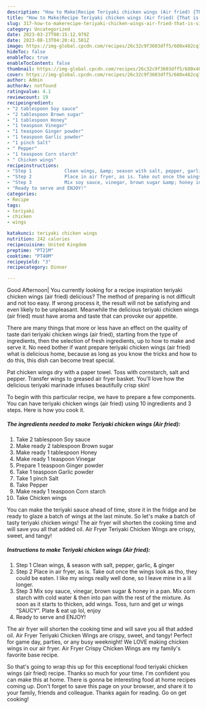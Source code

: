 ```yaml
---
description: "How to Make|Recipe Teriyaki chicken wings (Air fried) {That is Simple"
title: "How to Make|Recipe Teriyaki chicken wings (Air fried) {That is Simple"
slug: 317-how-to-makerecipe-teriyaki-chicken-wings-air-fried-that-is-simple
category: Uncategorized
date: 2023-03-27T00:15:12.979Z
date: 2023-08-13T04:20:41.501Z
image: https://img-global.cpcdn.com/recipes/26c32c9f3603dff5/680x482cq70/teriyaki-chicken-wings-air-fried-recipe-main-photo.jpg
hideToc: false
enableToc: true
enableTocContent: false
thumbnail: https://img-global.cpcdn.com/recipes/26c32c9f3603dff5/680x482cq70/teriyaki-chicken-wings-air-fried-recipe-main-photo.jpg
cover: https://img-global.cpcdn.com/recipes/26c32c9f3603dff5/680x482cq70/teriyaki-chicken-wings-air-fried-recipe-main-photo.jpg
author: Admin
authorAv: notfound
ratingvalue: 4.1
reviewcount: 19
recipeingredient:
- "2 tablespoon Soy sauce"
- "2 tablespoon Brown sugar"
- "1 tablespoon Honey"
- "1 teaspoon Vinegar"
- "1 teaspoon Ginger powder"
- "1 teaspoon Garlic powder"
- "1 pinch Salt"
- " Pepper"
- "1 teaspoon Corn starch"
- " Chicken wings"
recipeinstructions:
- "Step 1            Clean wings, &amp; season with salt, pepper, garlic, &amp; ginger"
- "Step 2            Place in air fryer, as is. Take out once the wings look as tho, they could be eaten. I like my wings really well done, so I leave mine in a lil longer."
- "Step 3            Mix soy sauce, vinegar, brown sugar &amp; honey in a pan. Mix corn starch with cold water &amp; then into pan with the rest of the mixture. As soon as it starts to thicken, add wings. Toss, turn and get ur wings “SAUCY”. Plate &amp; eat up lol, enjoy"
- "Ready to serve and ENJOY!"
categories:
- Recipe
tags:
- teriyaki
- chicken
- wings

katakunci: teriyaki chicken wings 
nutrition: 242 calories
recipecuisine: United Kingdom
preptime: "PT21M"
cooktime: "PT40M"
recipeyield: "3"
recipecategory: Dinner

---
```



Good Afternoon| You currently looking for a recipe inspiration teriyaki chicken wings (air fried) delicious? The method of preparing is not difficult and not too easy. If wrong process it, the result will not be satisfying and even likely to be unpleasant. Meanwhile the delicious teriyaki chicken wings (air fried) must have aroma and taste that can provoke our appetite.






There are many things that more or less have an effect on the quality of taste dari teriyaki chicken wings (air fried), starting from the type of ingredients, then the selection of fresh ingredients, up to how to make and serve it. No need bother if want prepare teriyaki chicken wings (air fried) what is delicious home, because as long as you know the tricks and how to do this, this dish can become treat special.


Pat chicken wings dry with a paper towel. Toss with cornstarch, salt and pepper. Transfer wings to greased air fryer basket. You&#39;ll love how the delicious teriyaki marinade infuses beautifully crisp skin!


To begin with this particular recipe, we have to prepare a few components. You can have teriyaki chicken wings (air fried) using 10 ingredients and 3 steps. Here is how you cook it.

<!--inarticleads1-->

##### The ingredients needed to make Teriyaki chicken wings (Air fried):

1. Take 2 tablespoon Soy sauce
1. Make ready 2 tablespoon Brown sugar
1. Make ready 1 tablespoon Honey
1. Make ready 1 teaspoon Vinegar
1. Prepare 1 teaspoon Ginger powder
1. Take 1 teaspoon Garlic powder
1. Take 1 pinch Salt
1. Take  Pepper
1. Make ready 1 teaspoon Corn starch
1. Take  Chicken wings


You can make the teriyaki sauce ahead of time, store it in the fridge and be ready to glaze a batch of wings at the last minute. So let&#39;s make a batch of tasty teriyaki chicken wings! The air fryer will shorten the cooking time and will save you all that added oil. Air Fryer Teriyaki Chicken Wings are crispy, sweet, and tangy! 

<!--inarticleads2-->

##### Instructions to make Teriyaki chicken wings (Air fried):

1. Step 1            Clean wings, &amp; season with salt, pepper, garlic, &amp; ginger
1. Step 2            Place in air fryer, as is. Take out once the wings look as tho, they could be eaten. I like my wings really well done, so I leave mine in a lil longer.
1. Step 3            Mix soy sauce, vinegar, brown sugar &amp; honey in a pan. Mix corn starch with cold water &amp; then into pan with the rest of the mixture. As soon as it starts to thicken, add wings. Toss, turn and get ur wings “SAUCY”. Plate &amp; eat up lol, enjoy
1. Ready to serve and ENJOY!

The air fryer will shorten the cooking time and will save you all that added oil. Air Fryer Teriyaki Chicken Wings are crispy, sweet, and tangy! Perfect for game day, parties, or any busy weeknight! We LOVE making chicken wings in our air fryer. Air Fryer Crispy Chicken Wings are my family&#39;s favorite base recipe. 

So that's going to wrap this up for this exceptional food teriyaki chicken wings (air fried) recipe. Thanks so much for your time. I'm confident you can make this at home. There is gonna be interesting food at home recipes coming up. Don't forget to save this page on your browser, and share it to your family, friends and colleague. Thanks again for reading. Go on get cooking!
